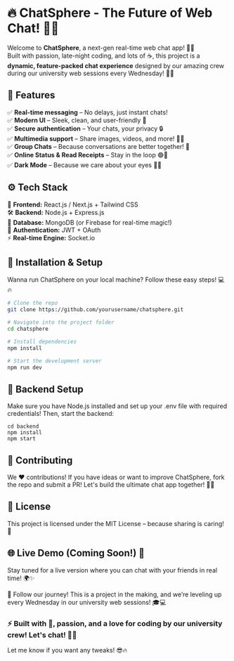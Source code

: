 # 🔥 ChatSphere - The Future of Web Chat! 🚀🌐

Welcome to **ChatSphere**, a next-gen real-time web chat app! 💬✨  
Built with passion, late-night coding, and lots of ☕️, this project is a **dynamic, feature-packed chat experience** designed by our amazing crew during our university web sessions every Wednesday! 🎯💡  

## 🚀 Features
✅ **Real-time messaging** – No delays, just instant chats!  
✅ **Modern UI** – Sleek, clean, and user-friendly 🎨  
✅ **Secure authentication** – Your chats, your privacy 🔒  
✅ **Multimedia support** – Share images, videos, and more! 📸🎥  
✅ **Group Chats** – Because conversations are better together! 👥  
✅ **Online Status & Read Receipts** – Stay in the loop 🟢👀  
✅ **Dark Mode** – Because we care about your eyes 🌙😎  

## ⚙️ Tech Stack
🚀 **Frontend:** React.js / Next.js + Tailwind CSS  
🛠 **Backend:** Node.js + Express.js  
💾 **Database:** MongoDB (or Firebase for real-time magic!)  
🔗 **Authentication:** JWT + OAuth  
⚡ **Real-time Engine:** Socket.io  

## 🔧 Installation & Setup
Wanna run ChatSphere on your local machine? Follow these easy steps! 💻🔥  

```bash
# Clone the repo
git clone https://github.com/yourusername/chatsphere.git

# Navigate into the project folder
cd chatsphere

# Install dependencies
npm install

# Start the development server
npm run dev
```
## 📡 Backend Setup
Make sure you have Node.js installed and set up your .env file with required credentials! Then, start the backend:
```
cd backend
npm install
npm start
```
## 🤝 Contributing
We ❤️ contributions! If you have ideas or want to improve ChatSphere, fork the repo and submit a PR! Let's build the ultimate chat app together! 🚀🎯

## 📜 License
This project is licensed under the MIT License – because sharing is caring! 💙

## 🌐 Live Demo (Coming Soon!) 🔗
Stay tuned for a live version where you can chat with your friends in real time! 🌍✨

📢 Follow our journey! This is a project in the making, and we’re leveling up every Wednesday in our university web sessions! 🎓💻

### ⚡ Built with 💙, passion, and a love for coding by our university crew! Let's chat! 🚀🔥

Let me know if you want any tweaks! 😎🔥
